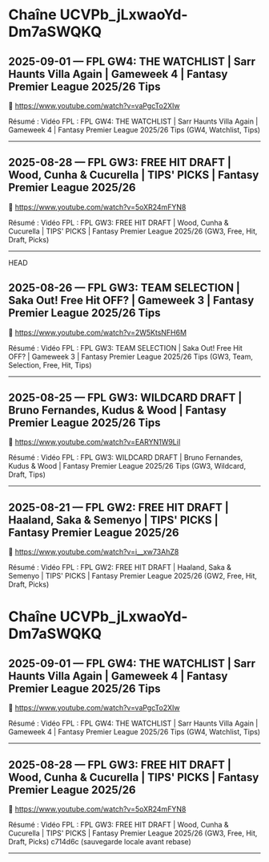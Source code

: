 # Chaîne UCVPb_jLxwaoYd-Dm7aSWQKQ

## 2025-09-01 — FPL GW4: THE WATCHLIST | Sarr Haunts Villa Again | Gameweek 4 | Fantasy Premier League 2025/26 Tips
🔗 https://www.youtube.com/watch?v=vaPgcTo2XIw

Résumé :
Vidéo FPL : FPL GW4: THE WATCHLIST | Sarr Haunts Villa Again | Gameweek 4 | Fantasy Premier League 2025/26 Tips (GW4, Watchlist, Tips)

---

## 2025-08-28 — FPL GW3: FREE HIT DRAFT | Wood, Cunha & Cucurella | TIPS' PICKS | Fantasy Premier League 2025/26
🔗 https://www.youtube.com/watch?v=5oXR24mFYN8

Résumé :
Vidéo FPL : FPL GW3: FREE HIT DRAFT | Wood, Cunha & Cucurella | TIPS' PICKS | Fantasy Premier League 2025/26 (GW3, Free, Hit, Draft, Picks)

---

 HEAD
## 2025-08-26 — FPL GW3: TEAM SELECTION | Saka Out! Free Hit OFF? | Gameweek 3 | Fantasy Premier League 2025/26 Tips
🔗 https://www.youtube.com/watch?v=2W5KtsNFH6M

Résumé :
Vidéo FPL : FPL GW3: TEAM SELECTION | Saka Out! Free Hit OFF? | Gameweek 3 | Fantasy Premier League 2025/26 Tips (GW3, Team, Selection, Free, Hit, Tips)

---

## 2025-08-25 — FPL GW3: WILDCARD DRAFT | Bruno Fernandes, Kudus & Wood | Fantasy Premier League 2025/26 Tips
🔗 https://www.youtube.com/watch?v=EARYN1W9LiI

Résumé :
Vidéo FPL : FPL GW3: WILDCARD DRAFT | Bruno Fernandes, Kudus & Wood | Fantasy Premier League 2025/26 Tips (GW3, Wildcard, Draft, Tips)

---

## 2025-08-21 — FPL GW2: FREE HIT DRAFT | Haaland, Saka & Semenyo | TIPS' PICKS | Fantasy Premier League 2025/26
🔗 https://www.youtube.com/watch?v=i__xw73AhZ8

Résumé :
Vidéo FPL : FPL GW2: FREE HIT DRAFT | Haaland, Saka & Semenyo | TIPS' PICKS | Fantasy Premier League 2025/26 (GW2, Free, Hit, Draft, Picks)
# Chaîne UCVPb_jLxwaoYd-Dm7aSWQKQ

## 2025-09-01 — FPL GW4: THE WATCHLIST | Sarr Haunts Villa Again | Gameweek 4 | Fantasy Premier League 2025/26 Tips
🔗 https://www.youtube.com/watch?v=vaPgcTo2XIw

Résumé :
Vidéo FPL : FPL GW4: THE WATCHLIST | Sarr Haunts Villa Again | Gameweek 4 | Fantasy Premier League 2025/26 Tips (GW4, Watchlist, Tips)

---

## 2025-08-28 — FPL GW3: FREE HIT DRAFT | Wood, Cunha & Cucurella | TIPS' PICKS | Fantasy Premier League 2025/26
🔗 https://www.youtube.com/watch?v=5oXR24mFYN8

Résumé :
Vidéo FPL : FPL GW3: FREE HIT DRAFT | Wood, Cunha & Cucurella | TIPS' PICKS | Fantasy Premier League 2025/26 (GW3, Free, Hit, Draft, Picks)
c714d6c (sauvegarde locale avant rebase)

---

